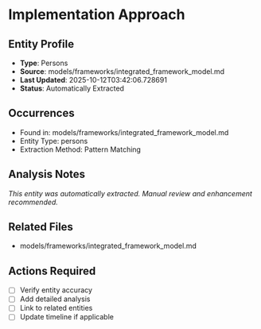 # Implementation Approach

## Entity Profile
- **Type**: Persons
- **Source**: models/frameworks/integrated_framework_model.md
- **Last Updated**: 2025-10-12T03:42:06.728691
- **Status**: Automatically Extracted

## Occurrences
- Found in: models/frameworks/integrated_framework_model.md
- Entity Type: persons
- Extraction Method: Pattern Matching

## Analysis Notes
*This entity was automatically extracted. Manual review and enhancement recommended.*

## Related Files
- models/frameworks/integrated_framework_model.md

## Actions Required
- [ ] Verify entity accuracy
- [ ] Add detailed analysis
- [ ] Link to related entities
- [ ] Update timeline if applicable
